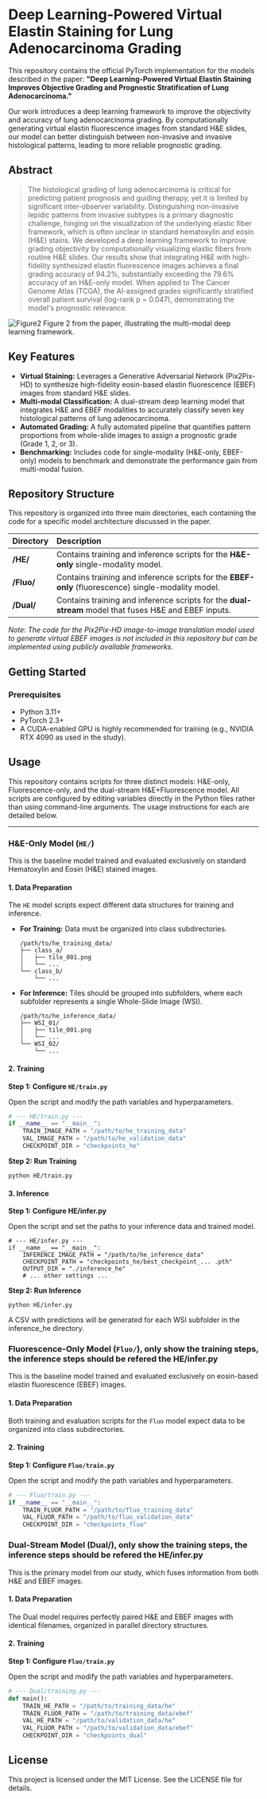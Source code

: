 # Deep Learning-Powered Virtual Elastin Staining for Lung Adenocarcinoma Grading

This repository contains the official PyTorch implementation for the models described in the paper: **"Deep Learning-Powered Virtual Elastin Staining Improves Objective Grading and Prognostic Stratification of Lung Adenocarcinoma."**

Our work introduces a deep learning framework to improve the objectivity and accuracy of lung adenocarcinoma grading. By computationally generating virtual elastin fluorescence images from standard H&E slides, our model can better distinguish between non-invasive and invasive histological patterns, leading to more reliable prognostic grading.


## Abstract

> The histological grading of lung adenocarcinoma is critical for predicting patient prognosis and guiding therapy, yet it is limited by significant inter-observer variability. Distinguishing non-invasive lepidic patterns from invasive subtypes is a primary diagnostic challenge, hinging on the visualization of the underlying elastic fiber framework, which is often unclear in standard hematoxylin and eosin (H&E) stains. We developed a deep learning framework to improve grading objectivity by computationally visualizing elastic fibers from routine H&E slides. Our results show that integrating H&E with high-fidelity synthesized elastin fluorescence images achieves a final grading accuracy of 94.2%, substantially exceeding the 79.6% accuracy of an H&E-only model. When applied to The Cancer Genome Atlas (TCGA), the AI-assigned grades significantly stratified overall patient survival (log-rank p = 0.047), demonstrating the model's prognostic relevance.

![Figure2](https://github.com/user-attachments/assets/407467e7-cef2-42c8-aea8-398c8b268b82)
Figure 2 from the paper, illustrating the multi-modal deep learning framework.

## Key Features

- **Virtual Staining:** Leverages a Generative Adversarial Network (Pix2Pix-HD) to synthesize high-fidelity eosin-based elastin fluorescence (EBEF) images from standard H&E slides.
- **Multi-modal Classification:** A dual-stream deep learning model that integrates H&E and EBEF modalities to accurately classify seven key histological patterns of lung adenocarcinoma.
- **Automated Grading:** A fully automated pipeline that quantifies pattern proportions from whole-slide images to assign a prognostic grade (Grade 1, 2, or 3).
- **Benchmarking:** Includes code for single-modality (H&E-only, EBEF-only) models to benchmark and demonstrate the performance gain from multi-modal fusion.

## Repository Structure

This repository is organized into three main directories, each containing the code for a specific model architecture discussed in the paper.

| Directory | Description                                                                                             |
| :-------- | :------------------------------------------------------------------------------------------------------ |
| **/HE/**  | Contains training and inference scripts for the **H&E-only** single-modality model.                   |
| **/Fluo/**| Contains training and inference scripts for the **EBEF-only** (fluorescence) single-modality model.     |
| **/Dual/**| Contains training and inference scripts for the **dual-stream** model that fuses H&E and EBEF inputs. |

*Note: The code for the Pix2Pix-HD image-to-image translation model used to generate virtual EBEF images is not included in this repository but can be implemented using publicly available frameworks.*

## Getting Started

### Prerequisites

- Python 3.11+
- PyTorch 2.3+
- A CUDA-enabled GPU is highly recommended for training (e.g., NVIDIA RTX 4090 as used in the study).

## Usage

This repository contains scripts for three distinct models: H&E-only, Fluorescence-only, and the dual-stream H&E+Fluorescence model. All scripts are configured by editing variables directly in the Python files rather than using command-line arguments. The usage instructions for each are detailed below.

---

### H&E-Only Model (`HE/`)

This is the baseline model trained and evaluated exclusively on standard Hematoxylin and Eosin (H&E) stained images.

#### 1. Data Preparation

The `HE` model scripts expect different data structures for training and inference.

*   **For Training:** Data must be organized into class subdirectories.
    ```
    /path/to/he_training_data/
    ├── class_a/
    │   ├── tile_001.png
    │   └── ...
    └── class_b/
        └── ...
    ```

*   **For Inference:** Tiles should be grouped into subfolders, where each subfolder represents a single Whole-Slide Image (WSI).
    ```
    /path/to/he_inference_data/
    ├── WSI_01/
    │   ├── tile_001.png
    │   └── ...
    └── WSI_02/
        └── ...
    ```

#### 2. Training

**Step 1: Configure `HE/train.py`**

Open the script and modify the path variables and hyperparameters.

```python
# --- HE/train.py ---
if __name__ == "__main__":
    TRAIN_IMAGE_PATH = "/path/to/he_training_data"
    VAL_IMAGE_PATH = "/path/to/he_validation_data"
    CHECKPOINT_DIR = "checkpoints_he"
```

**Step 2: Run Training**
```
python HE/train.py
```

#### 3. Inference
**Step 1: Configure HE/infer.py**

Open the script and set the paths to your inference data and trained model.
```
# --- HE/infer.py ---
if __name__ == "__main__":
    INFERENCE_IMAGE_PATH = "/path/to/he_inference_data"
    CHECKPOINT_PATH = "checkpoints_he/best_checkpoint_... .pth"
    OUTPUT_DIR = "./inference_he"
    # ... other settings ...
```

**Step 2: Run Inference**
```
python HE/infer.py
```
A CSV with predictions will be generated for each WSI subfolder in the inference_he directory.



### Fluorescence-Only Model (`Fluo/`), only show the training steps, the inference steps should be refered the HE/infer.py

This is the baseline model trained and evaluated exclusively on eosin-based elastin fluorescence (EBEF) images.

#### 1. Data Preparation

Both training and evaluation scripts for the `Fluo` model expect data to be organized into class subdirectories.

#### 2. Training

**Step 1: Configure `Fluo/train.py`**

Open the script and modify the path variables and hyperparameters.

```python
# --- Fluo/train.py ---
if __name__ == "__main__":
    TRAIN_FLUOR_PATH = "/path/to/fluo_training_data"
    VAL_FLUOR_PATH = "/path/to/fluo_validation_data"
    CHECKPOINT_DIR = "checkpoints_fluo"
```


### Dual-Stream Model (Dual/), only show the training steps, the inference steps should be refered the HE/infer.py


This is the primary model from our study, which fuses information from both H&E and EBEF images.

#### 1. Data Preparation

The Dual model requires perfectly paired H&E and EBEF images with identical filenames, organized in parallel directory structures.

#### 2. Training

**Step 1: Configure `Fluo/train.py`**

Open the script and modify the path variables and hyperparameters.

```python
# --- Dual/training.py ---
def main():
    TRAIN_HE_PATH = "/path/to/training_data/he"
    TRAIN_FLUOR_PATH = "/path/to/training_data/ebef"
    VAL_HE_PATH = "/path/to/validation_data/he"
    VAL_FLUOR_PATH = "/path/to/validation_data/ebef"
    CHECKPOINT_DIR = "checkpoints_dual"
```

## License
This project is licensed under the MIT License. See the LICENSE file for details.
